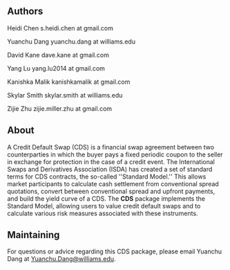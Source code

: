 Authors
--------------------------------------------------------
Heidi Chen 
s.heidi.chen at gmail.com

Yuanchu Dang
yuanchu.dang at williams.edu

David Kane
dave.kane at gmail.com

Yang Lu 
yang.lu2014 at gmail.com

Kanishka Malik
kanishkamalik at gmail.com

Skylar Smith
skylar.smith at williams.edu

Zijie Zhu
zijie.miller.zhu at gmail.com

About
--------------------------------------------------------
A Credit Default Swap (CDS) is a financial swap agreement between two
counterparties in which the buyer pays a fixed periodic coupon to the
seller in exchange for protection in the case of a credit event. The
International Swaps and Derivatives Association (ISDA) has created a
set of standard terms for CDS contracts, the so-called ''Standard
Model.'' This allows market participants to calculate cash settlement
from conventional spread quotations, convert between conventional
spread and upfront payments, and build the yield curve of a CDS. The
**CDS** package implements the Standard Model, allowing users to
value credit default swaps and to calculate various risk measures
associated with these instruments.

Maintaining
--------------------------------------------------------
For questions or advice regarding this CDS package, please email
Yuanchu Dang at Yuanchu.Dang@williams.edu.
